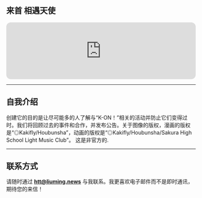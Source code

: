 ## 来首 相遇天使 
<iframe style="border-radius:12px" src="https://open.spotify.com/track/122LTTfqKfL5G2Mo1rgC1g?si=bba461a24c654567?utm_source=generator" width="100%" height="152" frameBorder="0" allowfullscreen="" allow="autoplay; clipboard-write; encrypted-media; fullscreen; picture-in-picture" loading="lazy"></iframe>

---

## 自我介绍
创建它的目的是让尽可能多的人了解与“K-ON！”相关的活动并防止它们变得过时。我们将回顾过去的事件和合作，并发布公告。关于图像的版权，漫画的版权是“◎Kakifly/Houbunsha”，动画的版权是“◎Kakifly/Houbunsha/Sakura High School Light Music Club”。 这是非官方的.

---


## 联系方式

请随时通过 **<htt@liuming.news>** 与我联系。我更喜欢电子邮件而不是即时通讯，期待您的来信！
